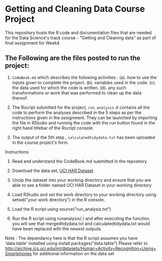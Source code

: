 # Getting and Cleaning Data Course Project

This repository hosts the R code and documentation files that are needed for the Data Science's track course - "Getting and Cleaning data"
as part of final assignment for Week4

## The Following are the files posted to run the project:

1. `CodeBook.md` which describes the following activities :
(a). how to use the inputs given to complete the project.
(b). variables used in the code.
(c). the data used for which the code is written.
(d). any such transformations or work that was performed to clean up the data thereof.

2. The Rscript submitted for the project, `run_analysis.R` contains all the code to perform the analyses described in the 5 steps as per the instructions given in the assignment. They can be launched by importing the file in RStudio and running the code with the run button found in the right hand titlebar of the Rscript console.

3. The output of the 5th step , `calculatedtidydata.txt` has been uploaded in the course project's form.

Instructions

1. Read and understand the CodeBook.md submitted in the repository

2. Download the data set, [UCI HAR Dataset](https://d396qusza40orc.cloudfront.net/getdata%2Fprojectfiles%2FUCI%20HAR%20Dataset.zip)

3. Unzip the dataset into your working directory and ensure that you are able to see a folder named UCI HAR Dataset in your working directory

4. Load RStudio and set the work directory to your working directory using setwd("your work directory") in the R console.

5. Load the R script using source("run_analysis.txt")

6. Run the R script using runanalysis( ) and after executing the function, you will see that mergedtidydata.txt and calculatedtidydata.txt would have been replaced with the newest outputs.

Note : The dependancy here is that the R script assumes you have 'data.table' installed using install.packages("data.table")
 Please refer to http://archive.ics.uci.edu/ml/datasets/Human+Activity+Recognition+Using+Smartphones for additional information on the data set
